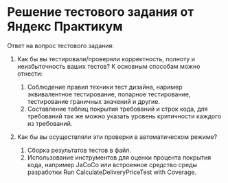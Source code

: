 # Решение тестового задания от Яндекс Практикум

Ответ на вопрос тестового задания:

1) Как бы вы тестировали/проверяли корректность, полноту и неизбыточность ваших тестов? К основным способам можно
   отнести:
    1) Соблюдение правил техники тест дизайна, наример эквивалентное тестирование, попарное тестирование, тестирование
       граничных значений и другие.
    2) Составление таблиц покрытия требований и строк кода, для требований так же можно указать уровень критичности
       каждого из требований.

2) Как бы вы осуществляли эти проверки в автоматическом режиме?
    1) Сборка результатов тестов в файл.
    2) Использование инструментов для оценки процента покрытия кода, например JaCoCo или встроенное средство среды
       разработки Run CalculateDeliveryPriceTest with Coverage.
